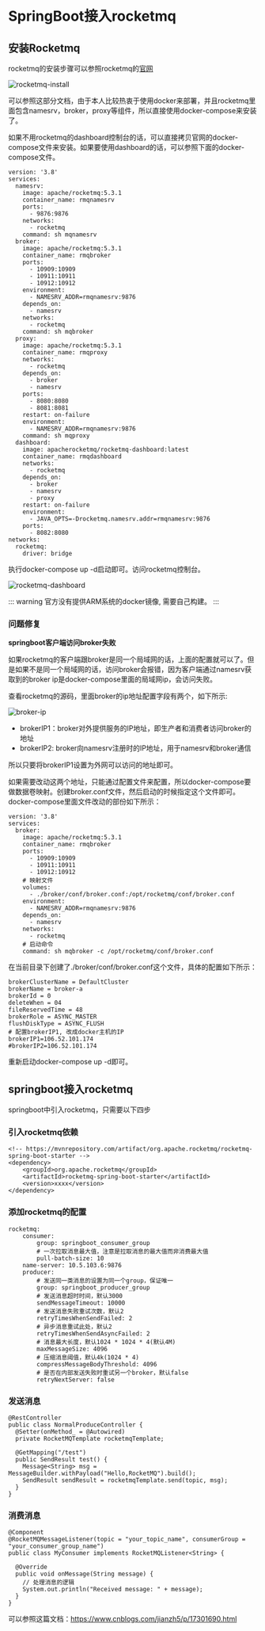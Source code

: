# SpringBoot接入rocketmq

## 安装Rocketmq

rocketmq的安装步骤可以参照rocketmq的[官网](https://rocketmq.apache.org/zh/)

![rocketmq-install](./images/rocketmq-install.png)

可以参照这部分文档，由于本人比较热衷于使用docker来部署，并且rocketmq里面包含namesrv，broker，proxy等组件，所以直接使用docker-compose来安装了。

如果不用rocketmq的dashboard控制台的话，可以直接拷贝官网的docker-compose文件来安装。如果要使用dashboard的话，可以参照下面的docker-compose文件。

```
version: '3.8'
services:
  namesrv:
    image: apache/rocketmq:5.3.1
    container_name: rmqnamesrv
    ports:
      - 9876:9876
    networks:
      - rocketmq
    command: sh mqnamesrv
  broker:
    image: apache/rocketmq:5.3.1
    container_name: rmqbroker
    ports:
      - 10909:10909
      - 10911:10911
      - 10912:10912
    environment:
      - NAMESRV_ADDR=rmqnamesrv:9876
    depends_on:
      - namesrv
    networks:
      - rocketmq
    command: sh mqbroker
  proxy:
    image: apache/rocketmq:5.3.1
    container_name: rmqproxy
    networks:
      - rocketmq
    depends_on:
      - broker
      - namesrv
    ports:
      - 8080:8080
      - 8081:8081
    restart: on-failure
    environment:
      - NAMESRV_ADDR=rmqnamesrv:9876
    command: sh mqproxy
  dashboard:
    image: apacherocketmq/rocketmq-dashboard:latest
    container_name: rmqdashboard
    networks:
      - rocketmq
    depends_on:
      - broker
      - namesrv
      - proxy
    restart: on-failure
    environment:
      - JAVA_OPTS=-Drocketmq.namesrv.addr=rmqnamesrv:9876
    ports:
      - 8082:8080
networks:
  rocketmq:
    driver: bridge
```

执行docker-compose up -d启动即可。访问rocketmq控制台。

![rocketmq-dashboard](./images/rocketmq-dashboard.png)

::: warning
官方没有提供ARM系统的docker镜像, 需要自己构建。
:::

### 问题修复

**springboot客户端访问broker失败**

如果rocketmq的客户端跟broker是同一个局域网的话，上面的配置就可以了。但是如果不是同一个局域网的话，访问broker会报错，因为客户端通过namesrv获取到的broker ip是docker-compose里面的局域网ip，会访问失败。

查看rocketmq的源码，里面broker的ip地址配置字段有两个，如下所示:

![broker-ip](./images/broker-ip.png)

- brokerIP1：broker对外提供服务的IP地址，即生产者和消费者访问broker的地址
- brokerIP2: broker向namesrv注册时的IP地址，用于namesrv和broker通信

所以只要将brokerIP1设置为外网可以访问的地址即可。

如果需要改动这两个地址，只能通过配置文件来配置，所以docker-compose要做数据卷映射。创建broker.conf文件，然后启动的时候指定这个文件即可。docker-compose里面文件改动的部份如下所示：

```
version: '3.8'
services:
  broker:
    image: apache/rocketmq:5.3.1
    container_name: rmqbroker
    ports:
      - 10909:10909
      - 10911:10911
      - 10912:10912
    # 映射文件
    volumes: 
      - ./broker/conf/broker.conf:/opt/rocketmq/conf/broker.conf
    environment:
      - NAMESRV_ADDR=rmqnamesrv:9876
    depends_on:
      - namesrv
    networks:
      - rocketmq
    # 启动命令
    command: sh mqbroker -c /opt/rocketmq/conf/broker.conf
```

在当前目录下创建了./broker/conf/broker.conf这个文件，具体的配置如下所示：

```
brokerClusterName = DefaultCluster
brokerName = broker-a
brokerId = 0
deleteWhen = 04
fileReservedTime = 48
brokerRole = ASYNC_MASTER
flushDiskType = ASYNC_FLUSH
# 配置brokerIP1, 改成docker主机的IP
brokerIP1=106.52.101.174
#brokerIP2=106.52.101.174
```

重新启动docker-compose up -d即可。

## springboot接入rocketmq

springboot中引入rocketmq，只需要以下四步

### 引入rocketmq依赖

```
<!-- https://mvnrepository.com/artifact/org.apache.rocketmq/rocketmq-spring-boot-starter -->
<dependency>
    <groupId>org.apache.rocketmq</groupId>
    <artifactId>rocketmq-spring-boot-starter</artifactId>
    <version>xxxx</version>
</dependency>
```

### 添加rocketmq的配置

```
rocketmq:
    consumer:
        group: springboot_consumer_group
        # 一次拉取消息最大值，注意是拉取消息的最大值而非消费最大值
        pull-batch-size: 10
    name-server: 10.5.103.6:9876
    producer:
        # 发送同一类消息的设置为同一个group，保证唯一
        group: springboot_producer_group
        # 发送消息超时时间，默认3000
        sendMessageTimeout: 10000
        # 发送消息失败重试次数，默认2
        retryTimesWhenSendFailed: 2
        # 异步消息重试此处，默认2
        retryTimesWhenSendAsyncFailed: 2
        # 消息最大长度，默认1024 * 1024 * 4(默认4M)
        maxMessageSize: 4096
        # 压缩消息阈值，默认4k(1024 * 4)
        compressMessageBodyThreshold: 4096
        # 是否在内部发送失败时重试另一个broker，默认false
        retryNextServer: false
```

### 发送消息

```
@RestController
public class NormalProduceController {
  @Setter(onMethod_ = @Autowired)
  private RocketMQTemplate rocketmqTemplate;
  
  @GetMapping("/test")
  public SendResult test() {
    Message<String> msg = MessageBuilder.withPayload("Hello,RocketMQ").build();
    SendResult sendResult = rocketmqTemplate.send(topic, msg);
  }
}
```

### 消费消息

```
@Component
@RocketMQMessageListener(topic = "your_topic_name", consumerGroup = "your_consumer_group_name")
public class MyConsumer implements RocketMQListener<String> {

  @Override
  public void onMessage(String message) {
    // 处理消息的逻辑
    System.out.println("Received message: " + message);
  }
}
```

可以参照这篇文档：https://www.cnblogs.com/jianzh5/p/17301690.html